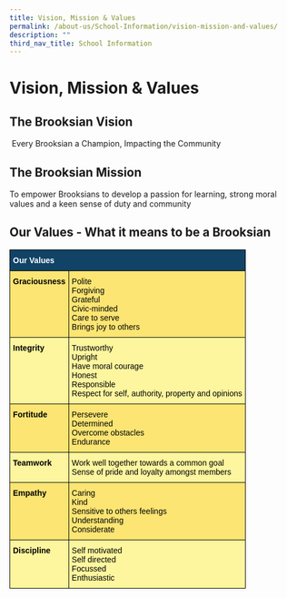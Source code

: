 ```yaml
---
title: Vision, Mission & Values
permalink: /about-us/School-Information/vision-mission-and-values/
description: ""
third_nav_title: School Information
---
```




Vision, Mission & Values
========================

The Brooksian Vision
--------------------

 Every Brooksian a Champion, Impacting the Community

The Brooksian Mission
---------------------

To empower Brooksians to develop a passion for learning, strong moral values and a keen sense of duty and community

Our Values - What it means to be a Brooksian 
---------------------------------------------

<style type="text/css">
.tg  {border-collapse:collapse;border-spacing:0;}
.tg td{border-color:black;border-style:solid;border-width:1px;font-family:Arial, sans-serif;font-size:14px;
  overflow:hidden;padding:10px 5px;word-break:normal;}
.tg th{border-color:black;border-style:solid;border-width:1px;font-family:Arial, sans-serif;font-size:14px;
  font-weight:normal;overflow:hidden;padding:10px 5px;word-break:normal;}
.tg .tg-auud{background-color:#FDF69E;color:#505050;text-align:left;vertical-align:top}
.tg .tg-1z39{background-color:#FCE573;color:#505050;font-weight:bold;text-align:left;vertical-align:top}
.tg .tg-un07{background-color:#104366;color:#FFF;font-weight:bold;text-align:left;vertical-align:top}
.tg .tg-hoi2{background-color:#FCE573;color:#505050;text-align:left;vertical-align:top}
.tg .tg-9jjg{background-color:#FDF69E;color:#505050;font-weight:bold;text-align:left;vertical-align:top}
</style>
<table class="tg">
<thead>
  <tr>
    <th class="tg-un07" colspan="2"><span style="color:#FFF">Our Values</span></th>
  </tr>
</thead>
<tbody>
  <tr>
    <td class="tg-1z39"><span style="color:#000">Graciousness</span></td>
    <td class="tg-hoi2"><span style="color:#000">Polite</span><br><span style="color:#000">Forgiving</span><br><span style="color:#000">Grateful</span><br><span style="color:#000">Civic-minded</span><br><span style="color:#000">Care to serve</span><br><span style="color:#000">Brings joy to others</span></td>
  </tr>
  <tr>
    <td class="tg-9jjg"><span style="color:#000">Integrity</span></td>
    <td class="tg-auud"><span style="color:#000">Trustworthy</span><br><span style="color:#000">Upright</span><br><span style="color:#000">Have moral courage</span><br><span style="color:#000">Honest</span><br><span style="color:#000">Responsible</span><br><span style="color:#000">Respect for self, authority, property and opinions</span></td>
  </tr>
  <tr>
    <td class="tg-1z39"><span style="color:#000">Fortitude</span></td>
    <td class="tg-hoi2"><span style="color:#000">Persevere</span><br><span style="color:#000">Determined</span><br><span style="color:#000">Overcome obstacles</span><br><span style="color:#000">Endurance</span></td>
  </tr>
  <tr>
    <td class="tg-9jjg"><span style="color:#000">Teamwork</span></td>
    <td class="tg-auud"><span style="color:#000">Work well together towards a common goal</span><br><span style="color:#000">Sense of pride and loyalty amongst members</span></td>
  </tr>
  <tr>
    <td class="tg-1z39"><span style="color:#000">Empathy</span></td>
    <td class="tg-hoi2"><span style="color:#000">Caring</span><br><span style="color:#000">Kind</span><br><span style="color:#000">Sensitive to others feelings</span><br><span style="color:#000">Understanding</span><br><span style="color:#000">Considerate</span></td>
  </tr>
  <tr>
    <td class="tg-9jjg"><span style="color:#000">Discipline</span></td>
    <td class="tg-auud"><span style="color:#000">Self motivated</span><br><span style="color:#000">Self directed</span><br><span style="color:#000">Focussed</span><br><span style="color:#000">Enthusiastic</span></td>
  </tr>
</tbody>
</table>